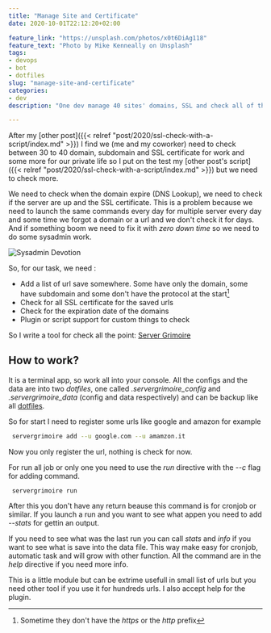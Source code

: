 ```yaml
---
title: "Manage Site and Certificate"
date: 2020-10-01T22:12:20+02:00

feature_link: "https://unsplash.com/photos/x0t6DiAg118"
feature_text: "Photo by Mike Kenneally on Unsplash"
tags:
- devops
- bot
- dotfiles
slug: "manage-site-and-certificate"
categories: 
- dev
description: "One dev manage 40 sites' domains, SSL and check all of them with a package"

---
```


After my [other post]({{< relref "post/2020/ssl-check-with-a-script/index.md" >}}) I find we (me and my coworker) need to check between 30 to 40 domain, subdomain and SSL certificate for work and some more for our private life so I put on the test my [other post's script]({{< relref "post/2020/ssl-check-with-a-script/index.md" >}}) but we need to check more. 

We need to check when the domain expire (DNS Lookup), we need to check if the server are up and the SSL certificate. This is a problem because we need to launch the same commands every day for multiple server every day and some time we forgot a domain or a url and we don't check it for days. And if something boom we need to fix it with *zero down time* so we need to do some sysadmin work.

![Sysadmin Devotion](https://imgs.xkcd.com/comics/devotion_to_duty.png)

So, for our task, we need :

* Add a list of url save somewhere. Some have only the domain, some have subdomain and some don't have the protocol at the start[^1]
* Check for all SSL certificate for the saved urls
* Check for the expiration date of the domains
* Plugin or script support for custom things to check

So I write a tool for check all the point: [Server Grimoire](https://github.com/fundor333/servergrimoire)

## How to work?

It is a terminal app, so work all into your console. All the configs and the data are into two *dotfiles*, one called *.servergrimoire_config* and *.servergrimoire_data* (config and data respectively) and can be backup like all [dotfiles](/tags/dotfiles/).

So for start I need to register some urls like google and amazon for example

``` bash
 servergrimoire add --u google.com --u amamzon.it
```

Now you only register the url, nothing is check for now.

For run all job or only one you need to use the *run* directive with the *--c* flag for adding command. 

```bash
 servergrimoire run
```

After this you don't have any return beause this command is for cronjob or similar. If you launch a run and you want to see what appen you need to add *--stats* for gettin an output.

If you need to see what was the last run you can call *stats* and *info* if you want to see what is save into the data file. This way make easy for cronjob, automatic task and will grow with other function. All the command are in the *help* directive if you need more info.

This is a little module but can be extrime usefull in small list of urls but you need other tool if you use it for hundreds urls. 
I also accept help for the plugin.


[^1]: Sometime they don't have the *https* or the *http* prefix

